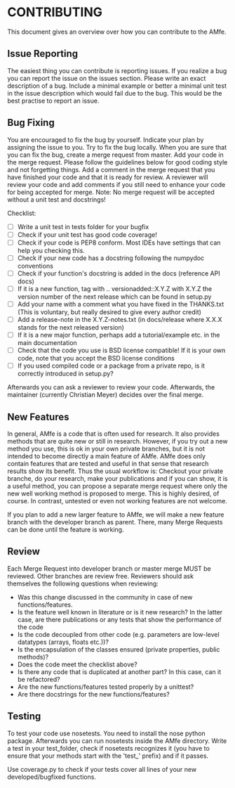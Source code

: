 CONTRIBUTING
============

This document gives an overview over how you can contribute to the AMfe.


Issue Reporting
---------------

The easiest thing you can contribute is reporting issues.
If you realize a bug you can report the issue on the issues section.
Please write an exact description of a bug.
Include a minimal example or better a minimal unit test in the issue description
which would fail due to the bug. This would be the best practise to report
an issue.  

Bug Fixing
----------

You are encouraged to fix the bug by yourself. Indicate your plan by assigning
the issue to you. Try to fix the bug locally. When you are sure that you can fix
the bug, create a merge request from master. Add your code in the merge request.
Please follow the guidelines below for good coding style and not forgetting things.
Add a comment in the merge request that you have finished your code and that it is
ready for review. A reviewer will review your code and add comments if you still 
need to enhance your code for being accepted for merge.
Note: No merge request will be accepted without a unit test and docstrings!

Checklist:

- [ ] Write a unit test in tests folder for your bugfix
- [ ] Check if your unit test has good code coverage!
- [ ] Check if your code is PEP8 conform. Most IDEs have settings that can help you checking this.
- [ ] Check if your new code has a docstring following the numpydoc conventions
- [ ] Check if your function's docstring is added in the docs (reference API docs)
- [ ] If it is a new function, tag with .. versionadded::X.Y.Z with X.Y.Z the version number of the next release 
which can be found in setup.py
- [ ] Add your name with a comment what you have fixed in the THANKS.txt (This is voluntary,
but really desired to give every author credit)
- [ ] Add a release-note in the X.Y.Z-notes.txt (in docs/release where X.X.X stands for the next released version)
- [ ] If it is a new major function, perhaps add a tutorial/example etc. in the main documentation
- [ ] Check that the code you use is BSD license compatible! If it is your own code, note that
you accept the BSD license conditions
- [ ] If you used compiled code or a package from a private repo, is it correctly introduced in setup.py?

Afterwards you can ask a reviewer to review your code. Afterwards, the maintainer (currently Christian Meyer)
decides over the final merge. 

New Features
------------

In general, AMfe is a code that is often used for research. It also provides methods that are quite new or
still in research. However, if you try out a new method you use, this is ok in your own private branches,
but it is not intended to become directly a main feature of AMfe. AMfe does only contain features that
are tested and useful in that sense that research results show its benefit. Thus the usual workflow is:
Checkout your private branche, do your research, make your publications and if you can show, it is a useful
method, you can propose a separate merge request where only the new well working method is proposed to merge.
This is highly desired, of course. In contrast, untested or even not working features are not welcome.

If you plan to add a new larger feature to AMfe, we will make a new feature branch with the developer
branch as parent. There, many Merge Requests can be done until the feature is working.


Review
------

Each Merge Request into developer branch or master merge MUST be reviewed. Other branches are review free.
Reviewers should ask themselves the following questions when reviewing:

- Was this change discussed in the community in case of new functions/features.
- Is the feature well known in literature or is it new research? In the latter case, are there publications or
any tests that show the performance of the code
- Is the code decoupled from other code (e.g. parameters are low-level datatypes (arrays, floats etc.))?
- Is the encapsulation of the classes ensured (private properties, public methods)?
- Does the code meet the checklist above?
- Is there any code that is duplicated at another part? In this case, can it be refactored?
- Are the new functions/features tested properly by a unittest?
- Are there docstrings for the new functions/features?


Testing
-------

To test your code use nosetests. You need to install the nose python package.
Afterwards you can run nosetests inside the AMfe directory.
Write a test in your test_folder, check if nosetests recognizes it (you have to ensure that
your methods start with the 'test_' prefix) and if it passes.

Use coverage.py to check if your tests cover all lines of your new developed/bugfixed functions.
